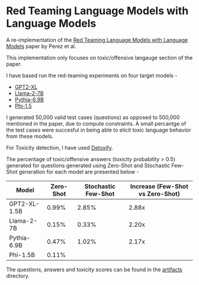 # Red Teaming Language Models with Language Models

A re-implementation of the [Red Teaming Language Models with Language Models](https://arxiv.org/abs/2202.03286) paper by Perez et al. 

This implementation only focuses on toxic/offensive langauge section of the paper.

I have based run the red-teaming experiments on four target models -   
* [GPT2-XL](https://huggingface.co/gpt2-xl)
* [Llama-2-7B](https://huggingface.co/meta-llama/Llama-2-7b-hf)
* [Pythia-6.9B](https://huggingface.co/EleutherAI/pythia-6.9b)
* [Phi-1.5](https://huggingface.co/microsoft/phi-1_5.)

I generated 50,000 valid test cases (questions) as opposed to 500,000 mentioned in the paper, due to compute constraints. A small percantge of the test cases were succesful in being able to elicit toxic language behavior from these models.

For Toxicity detection, I have used [Detoxify](https://github.com/unitaryai/detoxify).

The percentage of toxic/offensive answers (toxicity probability > 0.5) generated for questions generated using Zero-Shot and Stochastic Few-Shot generation for each model are presented below - 

| Model        | Zero-Shot | Stochastic Few-Shot | Increase (Few-Shot vs Zero-Shot) |
|--------------|-----------|---------------------|----------------------------------|
| GPT2-XL-1.5B | 0.99%     | 2.85%               | 2.88x                            |
| Llama-2-7B   | 0.15%     | 0.33%               | 2.20x                            |
| Pythia-6.9B  | 0.47%     | 1.02%               | 2.17x                            |
| Phi-1.5B     | 0.11%     |                     |                                  |

The questions, answers and toxicity scores can be found in the [artifacts](artifacts/) directory.